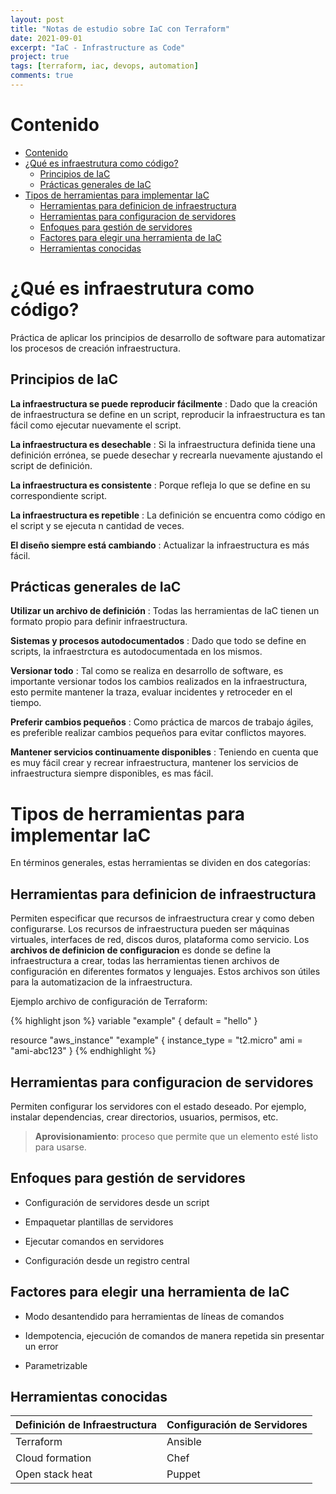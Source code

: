 ```yaml
---
layout: post
title: "Notas de estudio sobre IaC con Terraform"
date: 2021-09-01
excerpt: "IaC - Infrastructure as Code"
project: true
tags: [terraform, iac, devops, automation]
comments: true
---
```


# Contenido
- [Contenido](#contenido)
- [¿Qué es infraestrutura como código?](#qué-es-infraestrutura-como-código)
  - [Principios de IaC](#principios-de-iac)
  - [Prácticas generales de IaC](#prácticas-generales-de-iac)
- [Tipos de herramientas para implementar IaC](#tipos-de-herramientas-para-implementar-iac)
  - [Herramientas para definicion de infraestructura](#herramientas-para-definicion-de-infraestructura)
  - [Herramientas para configuracion de servidores](#herramientas-para-configuracion-de-servidores)
  - [Enfoques para gestión de servidores](#enfoques-para-gestión-de-servidores)
  - [Factores para elegir una herramienta de IaC](#factores-para-elegir-una-herramienta-de-iac)
  - [Herramientas conocidas](#herramientas-conocidas)

# ¿Qué es infraestrutura como código?

Práctica de aplicar los principios de desarrollo de software para automatizar los procesos de creación infraestructura. 

## Principios de IaC

**La infraestructura se puede reproducir fácilmente**
: Dado que la creación de infraestructura se define en un script, reproducir la infraestructura es tan fácil como ejecutar nuevamente el script.

**La infraestructura es desechable**
: Si la infraestructura definida tiene una definición errónea, se puede desechar y recrearla nuevamente ajustando el script de definición.

**La infraestructura es consistente**
: Porque refleja lo que se define en su correspondiente script.

**La infraestructura es repetible**
: La definición se encuentra como código en el script y se ejecuta n cantidad de veces.

**El diseño siempre está cambiando**
: Actualizar la infraestructura es más fácil.

## Prácticas generales de IaC

**Utilizar un archivo de definición**
: Todas las herramientas de IaC tienen un formato propio para definir infraestructura.

**Sistemas y procesos autodocumentados**
: Dado que todo se define en scripts, la infraestrctura es autodocumentada en los mismos.

**Versionar todo**
: Tal como se realiza en desarrollo de software, es importante versionar todos los cambios realizados en la infraestructura, esto permite mantener la traza, evaluar incidentes y retroceder en el tiempo.

**Preferir cambios pequeños**
: Como práctica de marcos de trabajo ágiles, es preferible realizar cambios pequeños para evitar conflictos mayores.

**Mantener servicios continuamente disponibles**
: Teniendo en cuenta que es muy fácil crear y recrear infraestructura, mantener los servicios de infraestructura siempre disponibles, es mas fácil.

# Tipos de herramientas para implementar IaC

En términos generales, estas herramientas se dividen en dos categorías:

## Herramientas para definicion de infraestructura

Permiten especificar que recursos de infraestructura crear y como deben configurarse. Los recursos de infraestructura pueden ser máquinas virtuales, interfaces de red, discos duros, plataforma como servicio. Los **archivos de definicion de configuracion** es donde se define la infraestructura a crear, todas las herramientas tienen archivos de configuración en diferentes formatos y lenguajes. Estos archivos son útiles para la automatizacion de la infraestructura.

Ejemplo archivo de configuración de Terraform:

{% highlight json %}
variable "example" {
default = "hello"
}

resource "aws_instance" "example" {
instance_type = "t2.micro"
ami           = "ami-abc123"
}
{% endhighlight %}

## Herramientas para configuracion de servidores 

Permiten configurar los servidores con el estado deseado. Por ejemplo, instalar dependencias, crear directorios, usuarios, permisos, etc.

> **Aprovisionamiento**: proceso que permite que un elemento esté listo para usarse.

## Enfoques para gestión de servidores

-   Configuración de servidores desde un script

-   Empaquetar plantillas de servidores

-   Ejecutar comandos en servidores

-   Configuración desde un registro central

## Factores para elegir una herramienta de IaC

-   Modo desantendido para herramientas de líneas de comandos

-   Idempotencia, ejecución de comandos de manera repetida sin presentar un error

-   Parametrizable

## Herramientas conocidas

| Definición de Infraestructura | Configuración de Servidores |
| --                            | --                          |
| Terraform                     | Ansible                     |
| Cloud formation               | Chef                        |
| Open stack heat               | Puppet                      |
